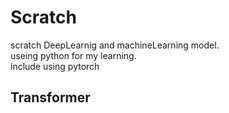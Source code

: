 # Scratch
scratch DeepLearnig and machineLearning model.  
useing python for my learning.  
include using pytorch

## Transformer
